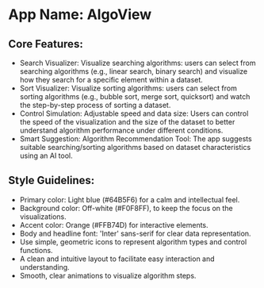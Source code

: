 # **App Name**: AlgoView

## Core Features:

- Search Visualizer: Visualize searching algorithms: users can select from searching algorithms (e.g., linear search, binary search) and visualize how they search for a specific element within a dataset.
- Sort Visualizer: Visualize sorting algorithms: users can select from sorting algorithms (e.g., bubble sort, merge sort, quicksort) and watch the step-by-step process of sorting a dataset.
- Control Simulation: Adjustable speed and data size: Users can control the speed of the visualization and the size of the dataset to better understand algorithm performance under different conditions.
- Smart Suggestion: Algorithm Recommendation Tool: The app suggests suitable searching/sorting algorithms based on dataset characteristics using an AI tool.

## Style Guidelines:

- Primary color: Light blue (#64B5F6) for a calm and intellectual feel.
- Background color: Off-white (#F0F8FF), to keep the focus on the visualizations.
- Accent color: Orange (#FFB74D) for interactive elements.
- Body and headline font: 'Inter' sans-serif for clear data representation.
- Use simple, geometric icons to represent algorithm types and control functions.
- A clean and intuitive layout to facilitate easy interaction and understanding.
- Smooth, clear animations to visualize algorithm steps.
